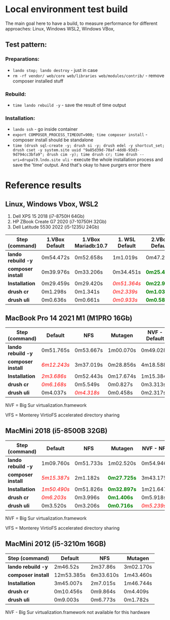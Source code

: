 # Local environment test build

The main goal here to have a build, to measure performance for different approaches: Linux, Windows WSL2, Windows VBox,

## Test pattern:
### Preparations:
- `lando stop; lando destroy` - just in case
- `rm -rf vendor/ web/core web/libraries web/modules/contrib/` - remove composer installed stuff
### Rebuild:
- `time lando rebuild -y` - save the result of time output
### Installation:
- `lando ssh` - go inside container
- `export COMPOSER_PROCESS_TIMEOUT=900; time composer install` - composer install should be standalone
- `time (drush sql-create -y; drush si -y; drush edel -y shortcut_set; drush cset -y system.site uuid "9a85d39d-70af-4dd8-93d3-9d794cc3bfa9"; drush cim -y); time drush cr; time drush --uri=drupal9.lndo.site uli` - execute the whole installation process and save the 'time' output. And that's okay to have purgers error there

# Reference results

## Linux, Windows Vbox, WSL2

1. Dell XPS 15 2018 (i7-8750H 64Gb)
2. HP ZBook Create G7 2020 (i7-10750H 32Gb)
3. Dell Latitude 5530 2022 (i5-1235U 24Gb)

Step (command) | 1.VBox Default | 1.VBox Mariadb:10.7 | 1. WSL Default | 2.VBox Default | 3.Ubuntu
--- | --- | --- | --- | --- | ---
**lando rebuild -y** | 0m54.472s | 0m52.658s | 1m1.019s | 0m47.213s | 1m7,173s
**composer install** | 0m39.976s | 0m33.206s | 0m34.451s | <font color="green">**0m25.438s**</font> | <font color="red">*1m15.002s*</font>
**Installation** | 0m29.459s | 0m29.420s | <font color="red">*0m51.364s*</font> | <font color="green">**0m22.902s**</font> | 0m49.798s
**drush cr** | 0m1.298s | 0m1.341s | <font color="red">*0m2.339s*</font> | <font color="green">**0m1.031s**</font> | 0m2.170s
**drush uli** | 0m0.636s | 0m0.661s | <font color="red">*0m0.933s*</font> | <font color="green">**0m0.589s**</font> | 0m0.797s

## MacBook Pro 14 2021 M1 (M1PRO 16Gb)

Step (command) | Default | NFS | Mutagen | NVF - Default | NVF - NFS | NVF - NFS+VFS | NVF - Mutagen+VFS | NVF - Mutagen
--- | --- | --- | --- | --- | --- | --- | --- | ---
**lando rebuild -y** | 0m51.765s | 0m53.667s | 1m00.070s | 0m49.028s | 0m45.311s | 0m45.893s | 0m49.446s | 0m56.399s
**composer install** | <font color="red">*6m12.243s*</font> | 3m37.019s | 0m28.856s | 4m18.588s | 2m21.539s | 2m33.923s | 0m29.812s | <font color="green">**0m25.302s**</font>
**Installation** | <font color="red">*2m3.686s*</font> | 0m52.443s | 0m17.674s | 1m15.384s | 0m43.886s | 0m36.884s | <font color="green">**0m15.371s**</font> | 0m17.122s
**drush cr** | <font color="red">*0m6.168s*</font> | 0m5.549s | 0m0.827s | 0m3.313s | 0m4.965s | 0m3.540s | 0m0.736s | <font color="green">**0m0.691s**</font>
**drush uli** | 0m4.037s | <font color="red">*0m4.318s*</font> | 0m0.458s | 0m2.317s | 0m3.637s | 0m2.438s | <font color="green">**0m0.382s**</font> | 0m0.383s

NVF = Big Sur virtualization.framework

VFS = Monterey VirtioFS accelerated directory sharing

## MacMini 2018 (i5-8500B 32GB)

Step (command) | Default | NFS | Mutagen | NVF - NFS | NVF - VFS | NVF - Mutangen+VFS | NVF - Mutagen
--- | --- | --- | --- | --- | --- | --- | ---
**lando rebuild -y** | 1m09.760s | 0m51.733s | 1m02.520s | 0m54.946s | 0m52.401s | 0m58.567s | 1m03.250s
**composer install** | <font color="red">*5m15.387s*</font> | 2m1.182s | <font color="green">**0m27.725s**</font> | 3m43.175s | 2m25.208s | 0m30.047s | 1m4.242s
**Installation** | <font color="red">*1m50.490s*</font> | 0m51.826s | <font color="green">**0m32.897s**</font> | 1m21.647s | 1m20.198s | 0m44.975s | 0m48.675s
**drush cr** | <font color="red">*0m6.203s*</font> | 0m3.996s | <font color="green">**0m1.406s**</font> | 0m5.918s | 0m4.872s | 0m1.709s | 0m2.002s
**drush uli** | 0m3.520s | 0m3.206s | <font color="green">**0m0.716s**</font> | <font color="red">*0m5.239s*</font> | 0m3.104s | 0m0.833s | 0m0.840s

NVF = Big Sur virtualization.framework

VFS = Monterey VirtioFS accelerated directory sharing

## MacMini 2012 (i5-3210m 16GB)

Step (command) | Default | NFS | Mutagen
--- | --- | --- | ---
**lando rebuild -y** | 2m46.52s | 2m37.86s | 3m02.170s
**composer install** | 12m53.385s | 6m33.610s | 1m43.460s
**Installation** | 3m45.007s | 2m7.015s | 1m46.744s
**drush cr** | 0m10.456s | 0m9.864s | 0m4.409s
**drush uli** | 0m9.003s | 0m6.773s | 0m1.782s

NVF - Big Sur virtualization.framework not available for this hardware
